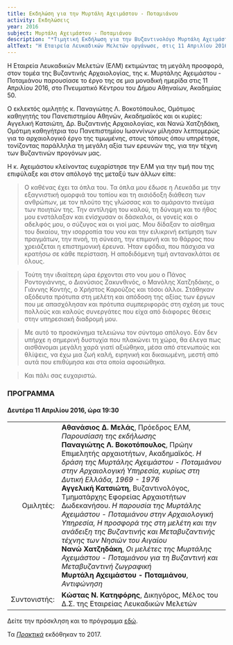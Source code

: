 ```yaml
---
title: Εκδηλώση για την Μυρτάλη Αχειμάστου - Ποταμιάνου
activity: Εκδηλώσεις
year: 2016
subject: Μυρτάλη Αχειμάστου - Ποταμιάνου
description: "*Τιμητική Εκδήλωση για την Βυζαντινολόγο Μυρτάλη Αχειμάστου - Ποταμιάνου.* Ομιλητές: Αθανάσιος Μελάς, Παναγιώτης Λ. Βοκοτόπουλος, Αγγελική Κατσιώτη, Νανώ Χατζηδάκη, Μυρτάλη Αχειμάστου - Ποταμιάνου. Συντονιστής: Κώστας Ν. Κατηφόρης. Πνευματικό Κέντρο του Δήμου Αθηναίων, Δευτέρα 11 Απριλίου 2016. Τα [*Πρακτικά*](/publications/epetiaka-afierwmata/myrtalh_axeimastou.html) εκδόθηκαν το 2017."
altText: "Η Εταιρεία Λευκαδικών Μελετών οργάνωσε, στις 11 Απριλίου 2016, εκδήλωση, στην αίθουσα Αντώνη Τρίτση του Πνευματικού Κέντρου του Δήμου Αθηναίων, για να τιμήσει τη Δρ., επί τιμή Διευθύντρια του Βυζαντινού Μουσείο Αθηνών κ. Μυρτάλη Αχειμάστου - Ποταμιάνου. [\(περισσότερα εδώ\)](/xroniko/ekdhlwseis/myrtalh_axeimastou.html)"
---
```


Η Εταιρεία Λευκαδικών Μελετών \(ΕΛΜ\) εκτιμώντας τη μεγάλη προσφορά, στον τομέα της Βυζαντινής Αρχαιολογίας, της κ. Μυρτάλης Αχειμάστου - Ποταμιάνου παρουσίασε το έργο της σε μια μοναδική ημερίδα στις 11 Απριλίου 2016, στο Πνευματικό Κέντρου του Δήμου Αθηναίων, Ακαδημίας 50.

Ο εκλεκτός ομιλητής κ. Παναγιώτης Λ. Βοκοτόπουλος, Ομότιμος καθηγητής του Πανεπιστημίου Αθηνών, Ακαδημαϊκός και οι κυρίες: Αγγελική Κατσιώτη, Δρ. Βυζαντινής Αρχαιολογίας, και Νανώ Χατζηδάκη, Ομότιμη καθηγήτρια του Πανεπιστημίου Ιωαννίνων μίλησαν λεπτομερώς για το αρχαιολογικό έργο της τιμωμένης, στους τόπους όπου υπηρέτησε, τονίζοντας παράλληλα τη μεγάλη αξία των ερευνών της, για την τέχνη των Βυζαντινών προγόνων μας.

Η κ. Αχειμάστου κλείνοντας ευχαρίστησε την ΕΛΜ για την τιμή που της επιφύλαξε και στον απόλογό της  μεταξύ των άλλων είπε:

> Ο καθένας έχει τα όπλα του. Τα όπλα μου έδωσε η Λευκάδα με την εξαγνιστική ομορφιά του τοπίου και τη αισιόδοξη διάθεση των ανθρώπων, με τον πλούτο της γλώσσας και το αμάραντο πνεύμα των ποιητών της. Την αντίληψη του καλού, τη δύναμη και το ήθος μου ενστάλαξαν και ενίσχυσαν οι δάσκαλοι, οι γονείς και ο αδελφός μου, ο σύζυγος και οι γιοί μας.  Μου δίδαξαν το αίσθημα του δικαίου, την ισορροπία του νου και την ειλικρινή εκτίμηση των πραγμάτων, την πνοή, τη σύνεση, την επιμονή και το θάρρος που χρειάζεται η επιστημονική έρευνα. Ήταν εφόδια, που πάσχισα να κρατήσω σε κάθε περίσταση. Η αποδιδόμενη τιμή αντανακλάται σε όλους.

> Τούτη την ιδιαίτερη ώρα έρχονται στο νου μου ο Πάνος Ροντογιάννης, ο Διονύσιος Ζακυνθινός, ο Μανόλης Χατζηδάκης, ο Γιάννης Κοντής, ο Χρήστος Καρούζος και τόσοι άλλοι. Στάθηκαν αξόδευτα πρότυπα στη μελέτη και απόδοση της αξίας των έργων που με απασχόλησαν και πρότυπα συμπεριφοράς στη σχέση με τους πολλούς και καλούς συνεργάτες που είχα από διάφορες θέσεις στην υπηρεσιακή διαδρομή μου.

> Με αυτό το προσκύνημα τελειώνω τον σύντομο απόλογο. Εάν δεν υπήρχε η σημερινή δυστυχία που πλακώνει τη χώρα, θα έλεγα πως αισθάνομαι μεγάλη χαρά γιατί αξιώθηκα, μέσα από στενωπούς και θλίψεις, να έχω μια ζωή καλή, ειρηνική και δικαιωμένη, μεστή από αυτά που επιθύμησα και στα οποία αφοσιώθηκα.

> Και πάλι σας ευχαριστώ.

### ΠΡΟΓΡΑΜΜΑ
#### Δευτέρα 11 Απριλίου 2016, ώρα 19:30

|                              |                         |
| ---------------------------: | :---------------------- |
| <div class='donthyphenate'>Ομιλητές:</div> | **Αθανάσιος Δ. Μελάς**, Πρόεδρος ΕΛΜ, *Παρουσίαση της εκδήλωσης*<br/>**Παναγιώτης Λ. Βοκοτόπουλος**, Πρώην Επιμελητής αρχαιοτήτων, Ακαδημαϊκός. *Η δράση της Μυρτάλης Αχειμάστου - Ποταμιάνου στην Αρχαιολογική Υπηρεσία, κυρίως στη Δυτική Ελλάδα, 1969 - 1976*<br/>**Αγγελική Κατσιώτη**, Βυζαντινολόγος, Τμηματάρχης Εφορείας Αρχαιοτήτων Δωδεκανήσου. *Η παρουσία της Μυρτάλης Αχειμάστου - Ποταμιάνου στην Αρχαιολογική Υπηρεσία, Η προσφορά της στη μελέτη και την ανάδειξη της Βυζαντινής και Μεταβυζαντινής τέχνης των Νησιών του Αιγαίου*<br/>**Νανώ Χατζηδάκη**, *Οι μελέτες της Μυρτάλης Αχειμάστου - Ποταμιάνου για τη Βυζαντινή και Μεταβυζαντινή ζωγραφική*<br/>**Μυρτάλη Αχειμάστου - Ποταμιάνου**, *Αντιφώνηση*
| <div class='donthyphenate'>Συντονιστής:</div> | **Κώστας Ν. Κατηφόρης**, Δικηγόρος, Μέλος του Δ.Σ. της Εταιρείας Λευκαδικών Μελετών

Δείτε την πρόσκληση και το πρόγραμμα [εδώ](/documents/prosklhsh_axeimastou-potamianh.pdf).

Τα [*Πρακτικά*](/publications/epetiaka-afierwmata/myrtalh_axeimastou.html) εκδόθηκαν το 2017.
